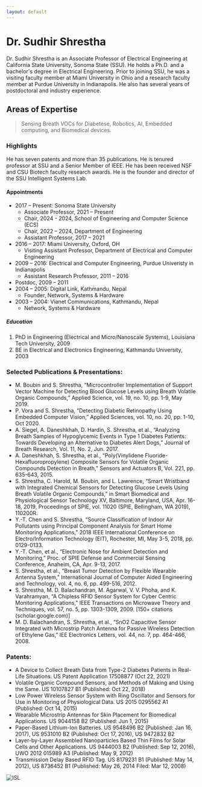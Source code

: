 ```yaml
---
layout: default
---
```


<!-- Text can be **bold**, _italic_, or ~~strikethrough~~. -->

<!-- [Link to another page](./another-page.html). -->

<!-- There should be whitespace between paragraphs.

There should be whitespace between paragraphs. We recommend including a README, or a file with information about your project. -->

# Dr. Sudhir Shrestha

Dr. Sudhir Shrestha is an Associate Professor of Electrical Engineering at California State University, Sonoma State (SSU). He holds a Ph.D. and a bachelor's degree in Electrical Engineering. Prior to joining SSU, he was a visiting faculty member at Miami University in Ohio and a research faculty member at Purdue University in Indianapolis. He also has several years of postdoctoral and industry experience. 

## Areas of Expertise

>Sensing Breath VOCs for Diabetese, 
>Robotics,
>AI,
>Embedded computing, and
>Biomedical devices.

### Highlights

He has seven patents and more than 35 publications. He is tenured professor at SSU and a Senior Member of IEEE. He has been received NSF and CSU Biotech faculty research awards. He is the founder and director of the SSU Intelligent Systems Lab.  

#### Appointments

*  2017 – Present: Sonoma State University
    * Associate Professor, 2021 – Present
    * Chair, 2024 - 2024, School of Engineering and Computer Science (ECS)
    * Chair, 2022  – 2024, Department of Engineering
    * Assistant Professor, 2017 – 2021
*  2016 – 2017:  Miami University, Oxford, OH
   * Visiting Assistant Professor, Department of Electrical and Computer Engineering
*  2009 – 2016: Electrical and Computer Engineering, Purdue Univeristy in Indianapolis
   * Assistant Research Professor, 2011 – 2016
  *  Postdoc, 2009 – 2011
*  2004 – 2005: Digital Link, Kathmandu, Nepal
   * Founder, Network, Systems & Hardware
*  2003 – 2004: Vianet Communications, Kathmandu, Nepal
   * Network, Systems & Hardware

##### Education

1.  PhD in Engineering (Electrical and Micro/Nanoscale Systems), Louisiana Tech University, 2009
2.  BE in Electrical and Electronics Engineering, Kathmandu University, 2003

<!-- ###### Header 6

| head1        | head two          | three |
|:-------------|:------------------|:------|
| ok           | good swedish fish | nice  |
| out of stock | good and plenty   | nice  |
| ok           | good `oreos`      | hmm   |
| ok           | good `zoute` drop | yumm  |

### There's a horizontal rule below this.

* * * -->

### Selected Publications & Presentations:

*   M. Boubin and S. Shrestha, “Microcontroller Implementation of Support Vector Machine for Detecting Blood Glucose Levels using Breath Volatile Organic Compounds,” Applied Science, vol. 19, no. 10, pp. 1-9, May 2019.
*   P. Vora and S. Shrestha, “Detecting Diabetic Retinopathy Using Embedded Computer Vision,” Applied Sciences, vol. 10, no. 20, pp. 1-10, Oct 2020.
*   A. Siegel, A. Daneshkhah, D. Hardin, S. Shrestha, et al., “Analyzing Breath Samples of Hypoglycemic Events in Type 1 Diabetes Patients: Towards Developing an Alternative to Diabetes Alert Dogs,” Journal of Breath Research, Vol. 11, No. 2, Jun. 2017.
*   A. Daneshkhah, S. Shrestha, et al., “Poly(Vinylidene Fluoride-Hexafluoropropylene) Composite Sensors for Volatile Organic Compounds Detection in Breath,” Sensors and Actuators B, Vol. 221, pp. 635-643, 2015.
*   S. Shrestha, C. Harold, M. Boubin, and L. Lawrence, “Smart Wristband with Integrated Chemical Sensors for Detecting Glucose Levels Using Breath Volatile Organic Compounds,” in Smart Biomedical and Physiological Sensor Technology XV, Baltimore, Maryland, USA, Apr. 16-18, 2019, Proceedings of SPIE, vol. 11020 (SPIE, Bellingham, WA 2019), 110200R.
*   Y.-T. Chen and S. Shrestha, “Source Classification of Indoor Air Pollutants using Principal Component Analysis for Smart Home Monitoring Applications,” 2018 IEEE International Conference on Electro/Information Technology (EIT), Rochester, MI, May 3-5, 2018, pp. 0129-0133.
*   Y.-T. Chen,  et al., “Electronic Nose for Ambient Detection and Monitoring,” Proc. of SPIE Defense and Commercial Sensing Conference, Anaheim, CA, Apr. 9-13, 2017.
*   S. Shrestha, et al., “Breast Tumor Detection by Flexible Wearable Antenna System,” International Journal of Computer Aided Engineering and Technology, vol. 4, no. 6, pp. 499-516, 2012.
*   S. Shrestha, M. D. Balachandran, M. Agarwal, V. V. Phoha, and K. Varahramyan, “A Chipless RFID Sensor System for Cyber Centric Monitoring Applications,” IEEE Transactions on Microwave Theory and Techniques, vol. 57, no. 5, pp. 1303-1309, 2009. [150+ citations (scholar.google.com)]
*   M. D. Balachandran, S. Shrestha, et al., “SnO2 Capacitive Sensor Integrated with Microstrip Patch Antenna for Passive Wireless Detection of Ethylene Gas,” IEE Electronics Letters, vol. 44, no. 7, pp. 464-466, 2008.

### Patents:

*  A Device to Collect Breath Data from Type-2 Diabetes Patients in Real-Life Situations. US Patent Application  17508877 (Oct 22, 2021)
*  Volatile Organic Compound Sensors, and Methods of Making and Using the Same. US 10107827 B1 (Published: Oct 22, 2018)
*  Low Power Wireless Sensor System with Ring Oscillator and Sensors for Use in Monitoring of Physiological Data. US 2015 0295562 A1 (Published: Oct 14, 2015)
*  Wearable Microstrip Antennas for Skin Placement for Biomedical Applications. US 9044158 B2 (Published: Jun 1, 2015)
*  Paper-Based Lithium-Ion Batteries. US 9548496 B2 (Published: Jan 16, 2017), US 9531010 B2 (Published: Oct 17, 2016), US 9472832 B2
*  Layer-by-Layer Assembled Nanoparticles Based Thin Films for Solar Cells and Other Applications. US 9444003 B2 (Published: Sep 12, 2016), UWO 2012 015989 A3 (Published: May 9, 2012)
*  Transmission Delay Based RFID Tag. US 8179231 B1 (Published: May 14, 2012), US 8736452 B1 (Published: May 26, 2014 Filed: Mar 12, 2008)

<!-- ### And a nested list:

- level 1 item
  - level 2 item
  - level 2 item
    - level 3 item
    - level 3 item
- level 1 item
  - level 2 item
  - level 2 item
  - level 2 item
- level 1 item
  - level 2 item
  - level 2 item
- level 1 item

### Small image
-->
![ISL](profshrestha.github.io/images/isl_1.jpg)
<!--
### Large image

![Branching](https://guides.github.com/activities/hello-world/branching.png)


### Definition lists can be used with HTML syntax.

<dl>
<dt>Name</dt>
<dd>Godzilla</dd>
<dt>Born</dt>
<dd>1952</dd>
<dt>Birthplace</dt>
<dd>Japan</dd>
<dt>Color</dt>
<dd>Green</dd>
</dl>

```
Long, single-line code blocks should not wrap. They should horizontally scroll if they are too long. This line should be long enough to demonstrate this.
```

```
The final element.
```
-->
